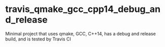 # travis_qmake_gcc_cpp14_debug_and_release
Minimal project that uses qmake, GCC, C++14, has a debug and release build, and is tested by Travis CI
